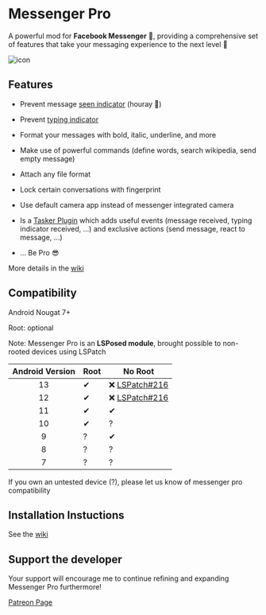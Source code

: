 ### 

# Messenger Pro

A powerful mod for **Facebook Messenger** 💬, providing a comprehensive set of features that take your messaging experience to the next level 🚀

![icon](https://raw.githubusercontent.com/Mino260806/MessengerPro/master/app/src/main/ic_launcher-playstore.png)

## Features

- Prevent message <ins>seen indicator</ins> (houray 🥳)

- Prevent <ins>typing indicator</ins>

- Format your messages with bold, italic, underline, and more

- Make use of powerful commands (define words, search wikipedia, send empty message)

- Attach any file format

- Lock certain conversations with fingerprint

- Use default camera app instead of messenger integrated camera

- Is a <ins>Tasker Plugin</ins> which adds useful events (message received, typing indicator received, ...) and exclusive actions (send message, react to message, ...)

- ... Be Pro 😎

More details in the [wiki](https://github.com/Mino260806/MessengerPro/wiki/Features)

## Compatibility

Android Nougat 7+

Root: optional

Note: Messenger Pro is an **LSPosed module**, brought possible to non-rooted devices using LSPatch

| Android Version | Root | No Root                                                        |
|:---------------:|:---- | -------------------------------------------------------------- |
| 13              | ✔    | ❌ [LSPatch#216](https://github.com/LSPosed/LSPatch/issues/216) |
| 12              | ✔    | ❌ [LSPatch#216](https://github.com/LSPosed/LSPatch/issues/216) |
| 11              | ✔    | ✔                                                              |
| 10              | ✔    | ?                                                              |
| 9               | ?    | ✔                                                              |
| 8               | ?    | ?                                                              |
| 7               | ?    | ?                                                              |

If you own an untested device (?), please let us know of messenger pro compatibility

## Installation Instuctions

See the [wiki](https://github.com/Mino260806/MessengerPro/wiki/Install)

## Support the developer

Your support will encourage me to continue refining and expanding Messenger Pro furthermore!

[Patreon Page]([patreon.com/**AminGuermazi**](https://patreon.com/AminGuermazi))
